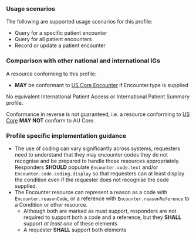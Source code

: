 ### Usage scenarios

The following are supported usage scenarios for this profile:

- Query for a specific patient encounter
- Query for all patient encounters
- Record or update a patient encounter


### Comparison with other national and international IGs

A resource conforming to this profile:
- **MAY** be conformant to [US Core Encounter](http://hl7.org/fhir/us/core/StructureDefinition/us-core-encounter) if Encounter.type is supplied

No equivalent International Patient Access or International Patient Summary profile.

Conformance in reverse is not guaranteed, i.e. a resource conforming to [US Core](http://hl7.org/fhir/us/core) **MAY NOT** conform to AU Core.


### Profile specific implementation guidance
- The use of coding can vary significantly across systems, requesters need to understand that they may encounter codes they do not recognise and be prepared to handle those resources appropriately. Responders **SHOULD** populate `Encounter.code.text` and/or `Encounter.code.coding.display` so that requesters can at least display the condition even if the requester does not recognise the code supplied. 
- The Encounter resource can represent a reason as a code with `Encounter.reasonCode`, or a reference with `Encounter.reasonReference` to a Condition or other resource.
  - Although both are marked as must support, responders are not required to support both a code and a reference, but they **SHALL** support *at least one* of these elements
  - A requester **SHALL** support both elements